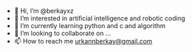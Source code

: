 - 👋 Hi, I’m @berkayxz
- 👀 I’m interested in artificial intelligence and robotic coding
- 🌱 I’m currently learning python and c and algorithm
- 💞️ I’m looking to collaborate on ...
- 📫 How to reach me urkannberkay@gmail.com

<!---
berkayxz/berkayxz is a ✨ special ✨ repository because its `README.md` (this file) appears on your GitHub profile.
You can click the Preview link to take a look at your changes.
--->
